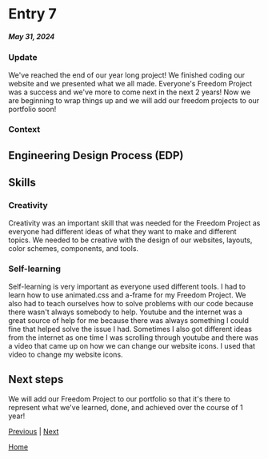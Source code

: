 # Entry 7
##### May 31, 2024

### Update
We've reached the end of our year long project! We finished coding our website and we presented what we all made. Everyone's Freedom Project was a success and we've more to come next in the next 2 years! Now we are beginning to wrap things up and we will add our freedom projects to our portfolio soon!

### Context


## Engineering Design Process (EDP)

## Skills

### Creativity
Creativity was an important skill that was needed for the Freedom Project as everyone had different ideas of what they want to make and different topics. We needed to be creative with the design of our websites, layouts, color schemes, components, and tools.

### Self-learning
Self-learning is very important as everyone used different tools. I had to learn how to use animated.css and a-frame for my Freedom Project. We also had to teach ourselves how to solve problems with our code because there wasn't always somebody to help. Youtube and the internet was a great source of help for me because there was always something I could fine that helped solve the issue I had. Sometimes I also got different ideas from the internet as one time I was scrolling through youtube and there was a video that came up on how we can change our website icons. I used that video to change my website icons.
## Next steps
We will add our Freedom Project to our portfolio so that it's there to represent what we've learned, done, and achieved over the course of 1 year!

[Previous](entry06.md) | [Next](entry08.md)

[Home](../README.md)
